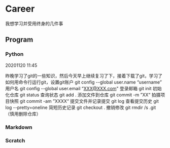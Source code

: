 # Career
我想学习并受用终身的几件事
## Program
### Python
20201120 11:45

昨晚学习了git的一些知识，然后今天早上继续复习了下，接着下载了git，学习了如何用命令行运行git，设置git账户
git config --global user.name “username” 用户名
git config --global user.email “XXX@XXX.com" 登录邮箱
git init 初始化仓库 git status 查询状态  git add . 添加文件到仓库 
git commit -m ”XX“ 拍摄项目快照   git commit -am ”XXXX“ 提交文件并记录提交
git log 查看提交历史  git log --pretty=oneline 简短历史记录 
git checkout . 撤销修改
git  rmdir /s .git  （慎用删除仓库）
### Markdown
### Scratch